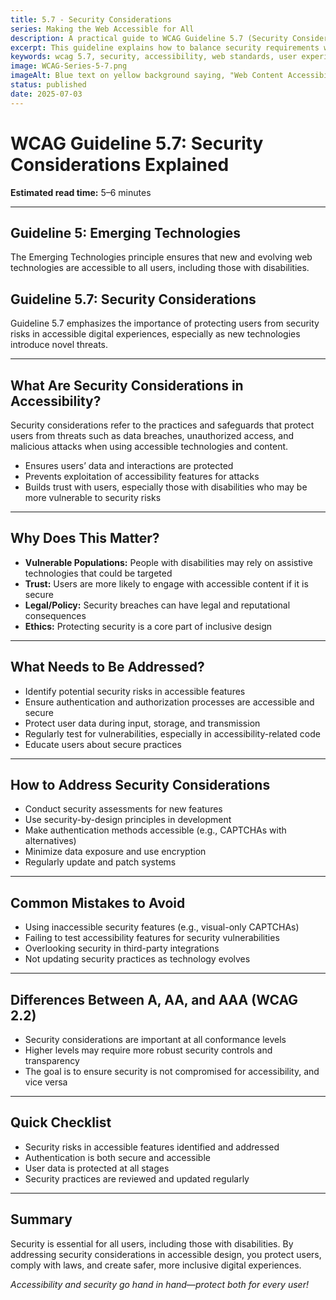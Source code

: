 ```yaml
---
title: 5.7 - Security Considerations
series: Making the Web Accessible for All
description: A practical guide to WCAG Guideline 5.7 (Security Considerations)—what it means, why it matters, and how to address security in accessible digital experiences.
excerpt: This guideline explains how to balance security requirements with accessibility needs, ensuring that security measures don't create barriers for users with disabilities.
keywords: wcag 5.7, security, accessibility, web standards, user experience, emerging technologies
image: WCAG-Series-5-7.png
imageAlt: Blue text on yellow background saying, "Web Content Accessibiilty Guiedlines (WCAG) 5.7 Explained, Security Considerations"
status: published
date: 2025-07-03
---
```


# **WCAG Guideline 5.7: Security Considerations Explained**

**Estimated read time:** 5–6 minutes

---

## **Guideline 5: Emerging Technologies**

The Emerging Technologies principle ensures that new and evolving web technologies are accessible to all users, including those with disabilities.

## **Guideline 5.7: Security Considerations**

Guideline 5.7 emphasizes the importance of protecting users from security risks in accessible digital experiences, especially as new technologies introduce novel threats.

---

## **What Are Security Considerations in Accessibility?**

<!-- [Illustration: Shield and padlock with accessibility icons] -->

Security considerations refer to the practices and safeguards that protect users from threats such as data breaches, unauthorized access, and malicious attacks when using accessible technologies and content.

- Ensures users’ data and interactions are protected
- Prevents exploitation of accessibility features for attacks
- Builds trust with users, especially those with disabilities who may be more vulnerable to security risks

---

## **Why Does This Matter?**

- **Vulnerable Populations:** People with disabilities may rely on assistive technologies that could be targeted
- **Trust:** Users are more likely to engage with accessible content if it is secure
- **Legal/Policy:** Security breaches can have legal and reputational consequences
- **Ethics:** Protecting security is a core part of inclusive design

---

## **What Needs to Be Addressed?**

- Identify potential security risks in accessible features
- Ensure authentication and authorization processes are accessible and secure
- Protect user data during input, storage, and transmission
- Regularly test for vulnerabilities, especially in accessibility-related code
- Educate users about secure practices

---

## **How to Address Security Considerations**

<!-- [Infographic: Security dashboard with accessibility features] -->

- Conduct security assessments for new features
- Use security-by-design principles in development
- Make authentication methods accessible (e.g., CAPTCHAs with alternatives)
- Minimize data exposure and use encryption
- Regularly update and patch systems

---

## **Common Mistakes to Avoid**

- Using inaccessible security features (e.g., visual-only CAPTCHAs)
- Failing to test accessibility features for security vulnerabilities
- Overlooking security in third-party integrations
- Not updating security practices as technology evolves

---

## **Differences Between A, AA, and AAA (WCAG 2.2)**

- Security considerations are important at all conformance levels
- Higher levels may require more robust security controls and transparency
- The goal is to ensure security is not compromised for accessibility, and vice versa

---

## **Quick Checklist**

<!-- [Checklist graphic: Shield, padlock, and dashboard icons] -->

- Security risks in accessible features identified and addressed
- Authentication is both secure and accessible
- User data is protected at all stages
- Security practices are reviewed and updated regularly

---

## **Summary**

<!-- [Illustration: User interacting with a secure, accessible website] -->

Security is essential for all users, including those with disabilities. By addressing security considerations in accessible design, you protect users, comply with laws, and create safer, more inclusive digital experiences.

*Accessibility and security go hand in hand—protect both for every user!*
